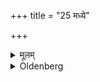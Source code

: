 +++
title = "25 मध्ये"

+++

<details><summary>मूलम्</summary>

मध्ये २५
</details>

<details><summary>Oldenberg</summary>

24. (Another) at the middle door;
</details>

